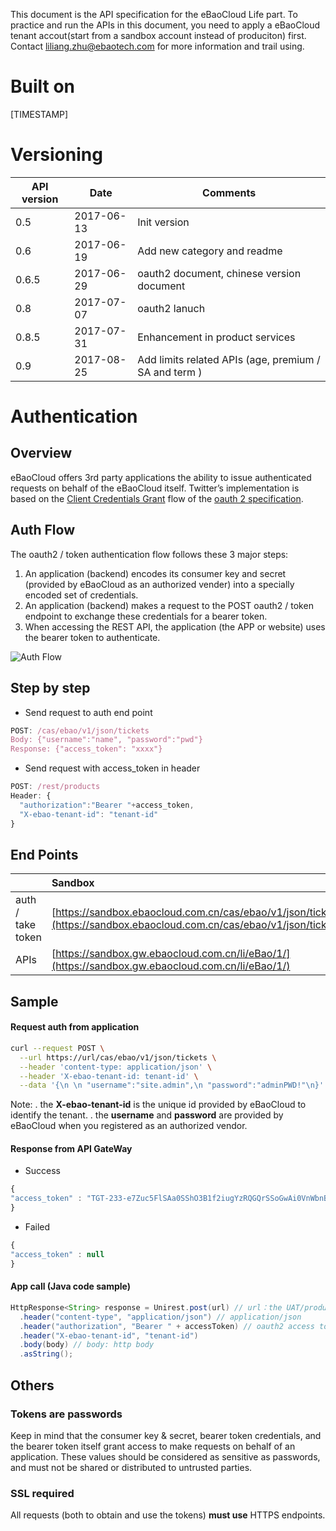 This document is the API specification for the eBaoCloud Life part. To practice and run the APIs in this document, you need to apply a eBaoCloud tenant accout(start from a sandbox account instead of produciton) first.<br>
Contact liliang.zhu@ebaotech.com for more information and trail using.

# Built on
[TIMESTAMP]

# Versioning
API version| Date  |Comments
--|---|--
0.5  | 2017-06-13  | Init version
0.6  | 2017-06-19  | Add new category and readme
0.6.5 | 2017-06-29  | oauth2 document, chinese version document
0.8  | 2017-07-07  | oauth2 lanuch
0.8.5 | 2017-07-31 | Enhancement in product services
0.9 | 2017-08-25 | Add limits related APIs (age, premium / SA and term )


# Authentication

## Overview

eBaoCloud offers 3rd party applications the ability to issue authenticated requests on behalf of the eBaoCloud itself. Twitter’s implementation is based on the [Client Credentials Grant](http://tools.ietf.org/html/rfc6749#section-4.4) flow of the [oauth 2 specification](http://tools.ietf.org/html/rfc6749).

## Auth Flow

The oauth2 / token authentication flow follows these 3 major steps:

1. An application (backend) encodes its consumer key and secret (provided by eBaoCloud as an authorized vender) into a specially encoded set of credentials.
2. An application (backend) makes a request to the POST oauth2 / token endpoint to exchange these credentials for a bearer token.
3. When accessing the REST API, the application (the APP or website) uses the bearer token to authenticate.

![Auth Flow](/assets/oauth.png)

## Step by step

* Send request to auth end point

```js
POST: /cas/ebao/v1/json/tickets
Body: {"username":"name", "password":"pwd"}
Response: {"access_token": "xxxx"}
```

* Send request with access_token in header

```js
POST: /rest/products
Header: {
  "authorization":"Bearer "+access_token,
  "X-ebao-tenant-id": "tenant-id"
}
```

## End Points

| | Sandbox | Production |
| :--- | :--- | :--- |
| auth / take token | [https://sandbox.ebaocloud.com.cn/cas/ebao/v1/json/tickets](https://sandbox.ebaocloud.com.cn/cas/ebao/v1/json/tickets) | [https://ebaocloud.com.cn/cas/ebao/v1/json/tickets](https://ebaocloud.com.cn/cas/ebao/v1/json/tickets) |
| APIs | [https://sandbox.gw.ebaocloud.com.cn/li/eBao/1/](https://sandbox.gw.ebaocloud.com.cn/li/eBao/1/) | [https://gw.ebaocloud.com.cn/li/eBao/1/](https://gw.ebaocloud.com.cn/li/eBao/1/)|


## Sample

#### Request auth from application

```bash
curl --request POST \
  --url https://url/cas/ebao/v1/json/tickets \
  --header 'content-type: application/json' \
  --header 'X-ebao-tenant-id: tenant-id' \
  --data '{\n \n "username":"site.admin",\n "password":"adminPWD!"\n}'
```

Note:
. the **X-ebao-tenant-id** is the unique id provided by eBaoCloud to identify the tenant.
. the **username** and **password** are provided by eBaoCloud when you registered as an authorized vendor.


#### Response from API GateWay

* Success

```js
{
"access_token" : "TGT-233-e7Zuc5FlSAa0SShO3B1f2iugYzRQGQrSSoGwAi0VnWbnBNDwHg"
}
```

* Failed

```js
{
"access_token" : null
}
```

#### App call (Java code sample)

```java
HttpResponse<String> response = Unirest.post(url) // url：the UAT/product URL
  .header("content-type", "application/json") // application/json
  .header("authorization", "Bearer " + accessToken) // oauth2 access token：the accessToken
  .header("X-ebao-tenant-id", "tenant-id")
  .body(body) // body: http body
  .asString();
```

## Others

### Tokens are passwords

Keep in mind that the consumer key & secret, bearer token credentials, and the bearer token itself grant access to make requests on behalf of an application. These values should be considered as sensitive as passwords, and must not be shared or distributed to untrusted parties.

### SSL required

All requests (both to obtain and use the tokens) **must use** HTTPS endpoints.
